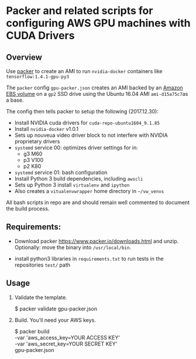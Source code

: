 # Packer and related scripts for configuring AWS GPU machines with CUDA Drivers

## Overview

Use [packer](https://www.packer.io) to create an AMI to run `nvidia-docker` containers like `tensorflow:1.4.1-gpu-py3`

The `packer` config `gpu-packer.json` creates an AMI backed by an [Amazon EBS volume](https://www.packer.io/docs/builders/amazon-ebsvolume.html) on a `gp2` SSD drive using the Ubuntu 16.04 AMI `ami-d15a75c7`as a base.

The config then tells packer to setup the following (2017.12.30):

* Install NVIDIA cuda drivers for `cuda-repo-ubuntu1604_9.1.85`
* Install `nvidia-docker` v1.0.1
* Sets up nouveua video driver block to not interfere with NVIDIA proprietary drivers
* `systemd` service 00: optimizes driver settings for in:
    * g3 M60
    * p3 V100
    * p2 K80
* `systemd` service 01: bash configuration
* Install Python 3 build dependencies, including `awscli`
* Sets up Python 3 install `virtualenv` and `ipython`
* Also creates a `vitualenvwrapper` home directory in `~/vw_venvs`

All bash scripts in repo are and should remain well commented to document the build process.

## Requirements:

* Download packer <https://www.packer.io/downloads.html> and unzip.
Optionally: move the binary into `/usr/local/bin`.

* install python3 libraries in `requirements.txt` to run tests in the
repositories `test/` path

## Usage

1. Validate the template.

    $ packer validate gpu-packer.json

2. Build. You'll need your AWS keys.

    $ packer build \
        -var 'aws_access_key=YOUR ACCESS KEY' \
        -var 'aws_secret_key=YOUR SECRET KEY' \
        gpu-packer.json

